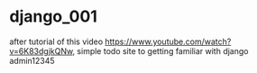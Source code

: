 ﻿# django_001
after tutorial of this video https://www.youtube.com/watch?v=6K83dgjkQNw,
simple todo site to getting familiar with django
admin12345
